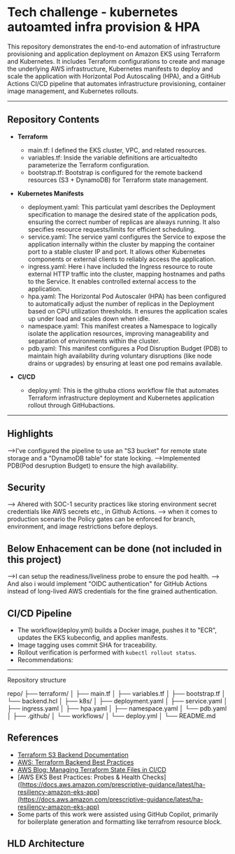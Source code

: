 ﻿# Tech challenge - kubernetes autoamted infra provision & HPA ###

This repository demonstrates the end-to-end automation of infrastructure provisioning and application deployment on Amazon EKS using Terraform and Kubernetes. 
It includes Terraform configurations to create and manage the underlying AWS infrastructure, Kubernetes manifests to deploy and scale the application with Horizontal Pod Autoscaling (HPA), and a GitHub Actions CI/CD pipeline that automates infrastructure provisioning, container image management, and Kubernetes rollouts.

---

## Repository Contents  ##########

* **Terraform**

  * main.tf: I defined the EKS cluster, VPC, and related resources.
  * variables.tf: Inside the variable definitions are articualtedto parameterize the Terraform configuration.
  * bootstrap.tf: Bootstrap is configured for the remote backend resources (S3 + DynamoDB) for Terraform state management.
  
* **Kubernetes Manifests**

  * deployment.yaml: This particulat yaml describes the Deployment specification to manage the desired state of the application pods, ensuring the correct number of replicas are always running. It also specifies resource requests/limits for efficient scheduling.
  * service.yaml: The service yaml configures the Service to expose the application internally within the cluster by mapping the container port to a stable cluster IP and port. It allows other Kubernetes components or external clients to reliably access the application.
  * ingress.yaml: Here i have included the Ingress resource to route external HTTP traffic into the cluster, mapping hostnames and paths to the Service. It enables controlled external access to the application.
  * hpa.yaml: The Horizontal Pod Autoscaler (HPA) has been configured to automatically adjust the number of replicas in the Deployment based on CPU utilization thresholds. It ensures the application scales up under load and scales down when idle.
  * namespace.yaml: This manifest creates a Namespace to logically isolate the application resources, improving manageability and separation of environments within the cluster.
  * pdb.yaml: This manifest configures a Pod Disruption Budget (PDB) to maintain high availability during voluntary disruptions (like node drains or upgrades) by ensuring at least one pod remains available.


* **CI/CD**
  * deploy.yml: This is the githuba ctions workflow file that automates Terraform infrastructure deployment and Kubernetes application rollout through GitHubactions.

---

## Highlights

 -->I've configured the pipeline to use an "S3 bucket" for remote state storage and a "DynamoDB table" for state locking.
 -->Implemented PDB(Pod desruption Budget) to ensure the high availability. 
 
 
## Security

 --> Ahered with SOC-1 security practices like storing environment secret credentials like AWS secrets etc., in Github Actions.
 --> when it comes to production scenario the Policy gates can be enforced for branch, environment, and image restrictions before deploys.

## Below Enhacement can be done (not included in this project)

 -->I can setup the readiness/liveliness probe to ensure the pod health.
 --> And also i would implement "OIDC authentication" for GitHub Actions instead of long-lived AWS credentials for the fine grained authentication.


## CI/CD Pipeline

* The workflow(deploy.yml) builds a Docker image, pushes it to "ECR", updates the EKS kubeconfig, and applies manifests.
* Image tagging uses commit SHA for traceability.
* Rollout verification is performed with `kubectl rollout status`.
* Recommendations:

---
Repository structure


repo/
├── terraform/
│   ├── main.tf
│   ├── variables.tf
│   ├── bootstrap.tf
│   └── backend.hcl
│
├── k8s/
│   ├── deployment.yaml
│   ├── service.yaml
│   ├── ingress.yaml
│   ├── hpa.yaml
│   ├── namespace.yaml
│   └── pdb.yaml
│
├── .github/
│   └── workflows/
│       └── deploy.yml
│
└── README.md





## References

* [Terraform S3 Backend Documentation](https://developer.hashicorp.com/terraform/language/backend/s3)
* [AWS: Terraform Backend Best Practices](https://docs.aws.amazon.com/prescriptive-guidance/latest/terraform-aws-provider-best-practices/backend.html)
* [AWS Blog: Managing Terraform State Files in CI/CD](https://aws.amazon.com/blogs/devops/best-practices-for-managing-terraform-state-files-in-aws-ci-cd-pipeline/)
* \[AWS EKS Best Practices: Probes & Health Checks]\([https://docs.aws.amazon.com/prescriptive-guidance/latest/ha-resiliency-amazon-eks-app](https://docs.aws.amazon.com/prescriptive-guidance/latest/ha-resiliency-amazon-eks-app)
* Some parts of this work were assisted using GitHub Copilot, primarily for boilerplate generation and formatting like terrafrom resource block.



## HLD Architecture






